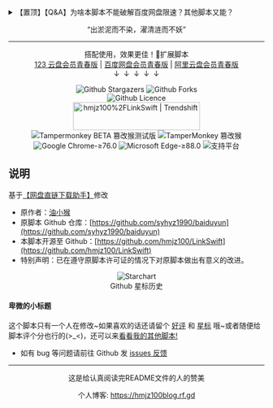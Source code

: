 <details>
<summary>【置顶】【Q&A】为啥本脚本不能破解百度网盘限速？其他脚本又能？</summary>
<p>你在本站内可能见过一些脚本，标着 “不限制下载” “不限速解析” “无视黑号” ，实则安装后又需要完成特定【任务】才给【加速下载链接】的脚本。<br/>它们是怎么做到的？为什么我这脚本却做不到？</p>
<p>主流网盘对非会员用户的限速是由客户端与服务端共同控制的。<br/>所以，即使有通过 CE 修改客户端速度的 “歪门邪道” 绕过客户端限速，那么也会被服务端检测到直接黑号。<br/>这样，我们就得出了【仅靠前端脚本无法绕过限速机制】这一结论。</p>
<p>那些脚本的工作原理大致如下：</p>
<ol>
<li>首先，脚本会先调用官方 API 接口，无感 “帮” 你生成文件的分享链接；</li>
<li>然后，脚本将生成的分享链接发到作者的服务器；</li>
<li>之后，服务器返回权限不足或者别的啥的提示，脚本显示公众号或小程序的二维码；</li>
<li>此时，脚本在完成任务前会不停向服务器确认任务是否完成；</li>
<li>扫码关注公众号或看广告后，服务器检测到完成了，然后会从作者购买的会员号 Cookie 池中选一个账号；（类似 ChatGPT 共享账号）</li>
<li>然后服务器调用官方 API 接口，用选出的账号转存你的文件，并调用官方 API 接口获取直链；</li>
<li>最后，把会员账号的不限速下载链接返回给脚本，脚本一般会将下载链接发送到指定的下载器中。（这样能够方便很多不会操作的用户）</li>
</ol>
<p>也就是说，这些工具其实是【借用的】别人的会员权限来实现不限速。</p>
<p>但使用这类服务时，你也可能面临以下风险：</p>
<ul>
<li>账号 - 由于依赖分享链接实现功能，如果你分享的文件曾被举报过，可能会导致对方账号和你的账号一同被封禁。</li>
<li>隐私 - 如果分享的是私密资源，第三方也有可能看到你的文件内容（懂的都懂，比如 “冠希哥” 事件）。</li>
<li>依赖 - 一旦这些工具背后的会员账号被平台批量封禁（业内俗称 “烧号”），而作者停止维护，工具就彻底失效。</li>
</ul>
<p>而这脚本，不会访问任何第三方服务器，<br/>只会通过调用网盘的官方接口来获取对应文件的下载直链，并且允许您选择您喜欢的下载器用于下载直链。</p>
<p>所以，您通过直链能获得的下载速度，完全取决于您自己账号的权限。<br/>如果你不是会员，下载依然会被限速。</p>
<p>如果你希望获得更快的下载速度，也可以尝试安装网盘官方客户端，把你的机子变成 PCDN，用上传换下载速度，为他们省点存储经费。</p>
</details>
<center>
	<p>“出淤泥而不染，濯清涟而不妖”</p>
	<hr>
	<p>
		搭配使用，效果更佳！👋扩展脚本
		<br/>
		<a href="https://scriptcat.org/script-show-page/2385" target="_blank">123 云盘会员青春版</a> | <a href="https://scriptcat.org/script-show-page/2236" target="_blank">百度网盘会员青春版</a> | <a href="https://scriptcat.org/script-show-page/2470" target="_blank">阿里云盘会员青春版</a>
		<br/>
		↓&nbsp;&nbsp;↓&nbsp;&nbsp;↓&nbsp;&nbsp;↓&nbsp;&nbsp;↓
	</p>
	<p>
		<img alt="Github Stargazers" src="https://img.shields.io/github/stars/hmjz100/LinkSwift?label=星标&logo=github&logoColor=white&labelColor=black&color=gold&style=for-the-badge&cacheSeconds=10">
		<img alt="Github Forks" src="https://img.shields.io/github/forks/hmjz100/LinkSwift?label=复刻&logo=github&logoColor=white&labelColor=black&color=grey&style=for-the-badge&cacheSeconds=10">
		<br/>
		<img alt="Github Licence" src="https://img.shields.io/github/license/hmjz100/LinkSwift?label=许可&logo=github&logoColor=white&labelColor=black&color=grey&style=for-the-badge&cacheSeconds=10">
		<br/>
		<a href="https://trendshift.io/repositories/13630" target="_blank"><img src="https://trendshift.io/api/badge/repositories/13630" alt="hmjz100%2FLinkSwift | Trendshift" style="width: 250px; height: 55px;" width="250" height="55"/></a>
		<br/>
		<img src="https://img.shields.io/chrome-web-store/v/gcalenpjmijncebpfijmoaglllgpjagf.svg?label=Tampermonkey%20BETA%20篡改猴测试版&logo=tampermonkey&logoColor=red&color=red&style=for-the-badge" alt="Tampermonkey BETA 篡改猴测试版">
		<img src="https://img.shields.io/chrome-web-store/v/dhdgffkkebhmkfjojejmpbldmpobfkfo.svg?label=Tampermonkey%20篡改猴&logo=tampermonkey&logoColor=white&color=brightgreen&style=for-the-badge" alt="TamperMonkey 篡改猴">
		<br>
		<img src="https://img.shields.io/badge/Google_Chrome-≥76.0-yellow.svg?style=for-the-badge" alt="Google Chrome-≥76.0">
		<img src="https://img.shields.io/badge/Microsoft_Edge-≥88.0-blue.svg?style=for-the-badge" alt="Microsoft Edge-≥88.0">
		<img src="https://img.shields.io/badge/支持平台-Windows_|_Mac_|_Linux_|_Android-blueviolet.svg?style=for-the-badge" alt="支持平台">
	</p>
</center>

## 说明

基于[【网盘直链下载助手】](https://www.baiduyun.wiki/install.html)修改

* 原作者：[油小猴](https://www.youxiaohu.com/)
* 原脚本 Github 仓库：[https://github.com/syhyz1990/baiduyun](https://github.com/syhyz1990/baiduyun)
* 本脚本开源至 Github：[https://github.com/hmjz100/LinkSwift](https://github.com/hmjz100/LinkSwift)
* 特别声明：已在遵守原脚本许可证的情况下对原脚本做出有意义的改进。

<center>
<img src="https://starchart.cc/hmjz100/LinkSwift.svg?variant=adaptive&amp;line=%23574ab8" alt="Starchart"><br/>Github 星标历史
</center>

#### 卑微的小标题

这个脚本只有一个人在修改\~如果喜欢的话还请留个 [好评](https://scriptcat.org/zh-CN/script-show-page/1604/comment) 和 [星标](https://github.com/hmjz100/LinkSwift) 哦\~或者随便给脚本评个分也行的(>\_<)，还可以来[看看我的其他脚本!](https://scriptcat.org/users/114812)

* 如有 bug 等问题请前往 Github 发 [issues 反馈](https://github.com/hmjz100/LinkSwift/issues)

***

<center><p>这是给认真阅读完README文件的人的赞美</p></center>
<center><p>个人博客: <a target="_blank" href="https://hmjz100blog.rf.gd">https://hmjz100blog.rf.gd</a></p></center>
